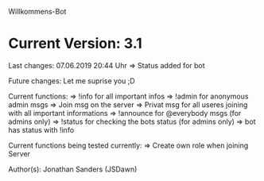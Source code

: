 Willkommens-Bot

# Current Version: 3.1

Last changes: 07.06.2019 20:44 Uhr
    => Status added for bot

Future changes: Let me suprise you ;D

Current functions:
=> !info for all important infos
=> !admin for anonymous admin msgs
=> Join msg on the server
=> Privat msg for all useres joining with all important informations
=> !announce for @everybody msgs (for admins only)
=> !status for checking the bots status (for admins only)
=> bot has status with !info

Current functions being tested currently:
=> Create own role when joining Server

Author(s): Jonathan Sanders (JSDawn)

